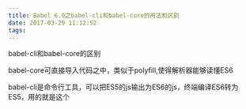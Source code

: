 ```yaml
---
title: Babel 6.0之babel-cli和babel-core的用法和区别
date: 2017-03-29 11:12:52
tags: 
---
```


babel-cli和babel-core的区别

babel-core可直接导入代码之中，类似于polyfill,使得解析器能够读懂ES6

babel-cli是命令行工具，可以把ES5的js输出为ES6的js，终端编译ES6转为ES5，用的就是这个
